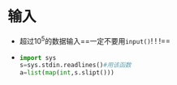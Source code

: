 # 输入

- 超过$10^5$的数据输入==一定不要用`input()`! ! !==

- ```python
  import sys
  s=sys.stdin.readlines()#用该函数
  a=list(map(int,s.slipt()))
  ```
